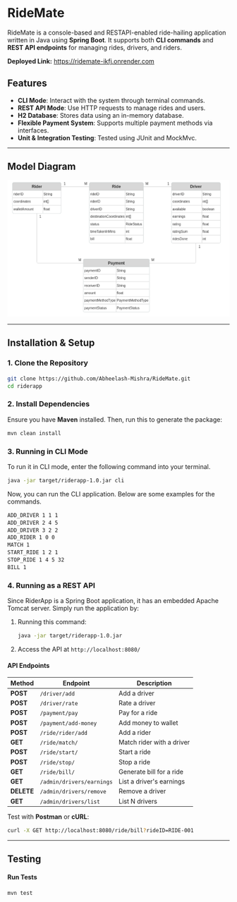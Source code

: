 # RideMate

RideMate is a console-based and RESTAPI-enabled ride-hailing application written in Java using **Spring Boot**. It supports both **CLI commands** and **REST API endpoints** for managing rides, drivers, and riders.

**Deployed Link:** https://ridemate-ikfj.onrender.com

## Features
- **CLI Mode**: Interact with the system through terminal commands.
- **REST API Mode**: Use HTTP requests to manage rides and users.
- **H2 Database**: Stores data using an in-memory database.
- **Flexible Payment System**: Supports multiple payment methods via interfaces.
- **Unit & Integration Testing**: Tested using JUnit and MockMvc.

---

## Model Diagram
![model_diagram.png](model_diagram.png)

---
## Installation & Setup
### **1. Clone the Repository**
```sh
git clone https://github.com/Abheelash-Mishra/RideMate.git
cd riderapp
```

### **2. Install Dependencies**
Ensure you have **Maven** installed. Then, run this to generate the package:
```sh
mvn clean install
```

### **3. Running in CLI Mode**
To run it in CLI mode, enter the following command into your terminal.
```sh
java -jar target/riderapp-1.0.jar cli
```

Now, you can run the CLI application. Below are some examples for the commands.
```sh
ADD_DRIVER 1 1 1
ADD_DRIVER 2 4 5
ADD_DRIVER 3 2 2
ADD_RIDER 1 0 0
MATCH 1
START_RIDE 1 2 1
STOP_RIDE 1 4 5 32
BILL 1
```

### **4. Running as a REST API**
Since RiderApp is a Spring Boot application, it has an embedded Apache Tomcat server. Simply run the application by:
1. Running this command:
   ```sh
   java -jar target/riderapp-1.0.jar
   ```
         
2. Access the API at `http://localhost:8080/`


#### **API Endpoints**
| Method     | Endpoint                  | Description               |
|------------|---------------------------|---------------------------|
| **POST**   | `/driver/add`             | Add a driver              |
| **POST**   | `/driver/rate`            | Rate a driver             |
| **POST**   | `/payment/pay`            | Pay for a ride            |
| **POST**   | `/payment/add-money`      | Add money to wallet       |
| **POST**   | `/ride/rider/add`         | Add a rider               |
| **GET**    | `/ride/match/`            | Match rider with a driver |
| **POST**   | `/ride/start/`            | Start a ride              |
| **POST**   | `/ride/stop/`             | Stop a ride               |
| **GET**    | `/ride/bill/`             | Generate bill for a ride  |
| **GET**    | `/admin/drivers/earnings` | List a driver's earnings  |
| **DELETE** | `/admin/drivers/remove`   | Remove a driver           |
| **GET**    | `/admin/drivers/list`     | List N drivers            |

Test with **Postman** or **cURL**:
```sh
curl -X GET http://localhost:8080/ride/bill?rideID=RIDE-001
```

---
## Testing
#### **Run Tests**
```sh
mvn test
```

